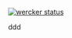 [![wercker status](https://app.wercker.com/status/a7fd6b7dbbb90ad0eb0bf9fdded1b708/m/master "wercker status")](https://app.wercker.com/project/byKey/a7fd6b7dbbb90ad0eb0bf9fdded1b708)


ddd

